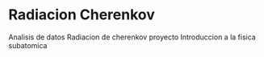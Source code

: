 # Radiacion Cherenkov
Analisis de datos Radiacion de cherenkov proyecto Introduccion a la fisica subatomica
